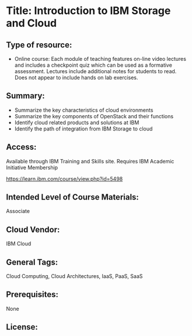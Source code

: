 # Title:   Introduction to IBM Storage and Cloud

## Type of resource:
* Online course: 
Each module of teaching features on-line 
video lectures and includes a checkpoint quiz 
which can be used as a formative assessment.
Lectures include additional notes for students 
to read.
Does not appear to include hands on lab exercises.


## Summary: 
   
* Summarize the key characteristics 
of cloud environments
* Summarize the key components of 
OpenStack and their functions
* Identify cloud related products and 
solutions at IBM
* Identify the path of integration from 
IBM Storage to cloud
 
## Access: 

Available through IBM Training 
and Skills site. Requires IBM 
Academic Initiative Membership
   
   https://learn.ibm.com/course/view.php?id=5498

## Intended Level of Course Materials: 
   Associate

##  Cloud Vendor: 
   IBM Cloud

## General Tags: 
   Cloud Computing, Cloud Architectures, IaaS, PaaS, SaaS

## Prerequisites: 
   None

## License: 
